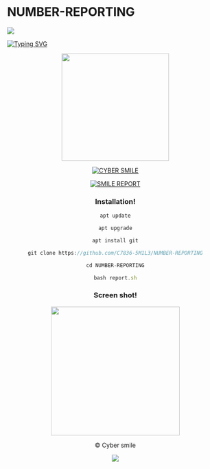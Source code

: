 # NUMBER-REPORTING

<p>
<img src= "https://camo.githubusercontent.com/71b837571c48af3aa60a73dbc9d5936aa359d78efbfa8a6743cbbbc16b80ef4d/68747470733a2f2f63646e2e646973636f72646170702e636f6d2f6174746163686d656e74732f3830353930323039333930363630383138362f3830353931333937323533353539303932322f74656e6f722e676966"/>
</p>

[![Typing SVG](https://readme-typing-svg.herokuapp.com?color=%23000000&lines=SMILE+-+REPORT!..;Number+banning+and+unbanning+tool!;This+tool+only+for+educational+purposes!;Dont+use+illegally!...;coded+by+cyber+smile+%3A)](https://git.io/typing-svg)

<div align="center">
  <img border-radius: 15px src="https://telegra.ph/file/39a188427b9dc24d9b5bf.jpg" width="250" height="250"/>
 <p align="center">
 
<p align="center">
<a href="https://wa.me/+33643000003"><img title="CYBER SMILE" src="https://img.shields.io/badge/Cyber_smile-Contact me-CYBER SMILE/SMILE%20MON?color=Blue&style=for-the-badge&logo=whatsapp"></a>
 </p>
  
<a href="#"><img title="SMILE REPORT"
 src="https://img.shields.io/badge/-SMILE%20REPORT-black?&style=for-the-badge"></a>


### Installation!

```js
apt update

apt upgrade

apt install git

git clone https://github.com/C7836-5M1L3/NUMBER-REPORTING

cd NUMBER-REPORTING

bash report.sh
```

### Screen shot!

<div align="center">
  <img border-radius: 15px src="https://telegra.ph/file/4b125dcb8a52761d2c1b4.jpg" width="300" height="300"/>


© Cyber smile

<p>
<img src= "https://camo.githubusercontent.com/71b837571c48af3aa60a73dbc9d5936aa359d78efbfa8a6743cbbbc16b80ef4d/68747470733a2f2f63646e2e646973636f72646170702e636f6d2f6174746163686d656e74732f3830353930323039333930363630383138362f3830353931333937323533353539303932322f74656e6f722e676966"/>
</p>
